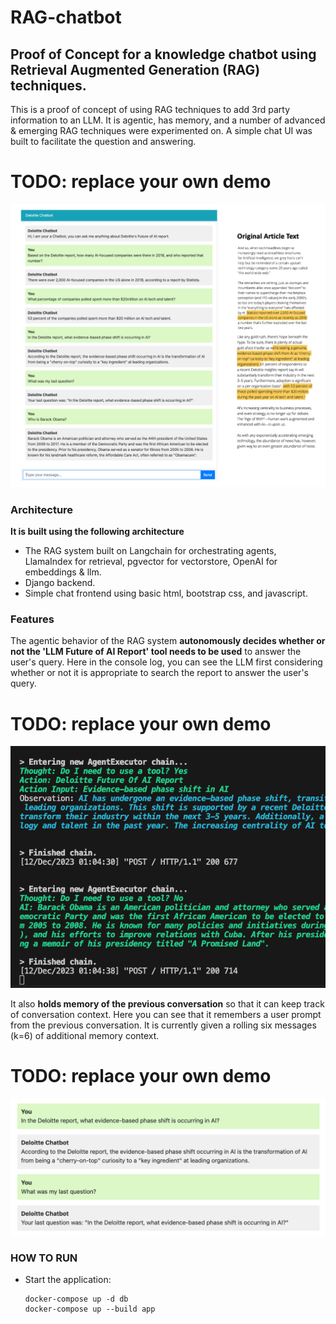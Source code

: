 # RAG-chatbot

## Proof of Concept for a knowledge chatbot using Retrieval Augmented Generation (RAG) techniques.
This is a proof of concept of using RAG techniques to add 3rd party information to an LLM. It is agentic, has memory, and a number of advanced & emerging RAG techniques were experimented on. A simple chat UI was built to facilitate the question and answering.

# TODO: replace your own demo
![Alt text](read_me_assets/demo.png)

### Architecture
**It is built using the following architecture**
- The RAG system built on Langchain for orchestrating agents, LlamaIndex for retrieval, pgvector for vectorstore, OpenAI for embeddings & llm.
- Django backend.
- Simple chat frontend using basic html, bootstrap css, and javascript.

### Features
The agentic behavior of the RAG system **autonomously decides whether or not the 'LLM Future of AI Report' tool needs to be used** to answer the user's query. Here in the console log, you can see the LLM first considering whether or not it is appropriate to search the report to answer the user's query.

# TODO: replace your own demo
![Alt text](./read_me_assets/agentic_behavior.png)

It also **holds memory of the previous conversation** so that it can keep track of conversation context. Here you can see that it remembers a user prompt from the previous conversation. It is currently given a rolling six messages (k=6) of additional memory context.

# TODO: replace your own demo
![Alt text](./read_me_assets/memory.png)

### HOW TO RUN

- Start the application:
    ```
    docker-compose up -d db
    docker-compose up --build app
    ```
